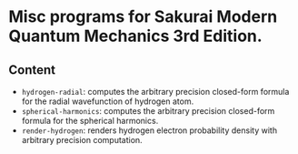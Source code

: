 # Misc programs for Sakurai Modern Quantum Mechanics 3rd Edition.

## Content

* `hydrogen-radial`: computes the arbitrary precision closed-form formula for the radial wavefunction of hydrogen atom.
* `spherical-harmonics`: computes the arbitrary precision closed-form formula for the spherical harmonics.
* `render-hydrogen`: renders hydrogen electron probability density with arbitrary precision computation.
